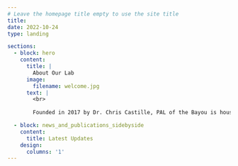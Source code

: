 ```yaml
---
# Leave the homepage title empty to use the site title
title:
date: 2022-10-24
type: landing

sections:
  - block: hero
    content:
      title: |
        About Our Lab
      image:
        filename: welcome.jpg
      text: |
        <br>
        
        Founded in 2017 by Dr. Chris Castille, PAL of the Bayou is housed in Nicholls State University's Al Danos College of Business Administration in the Management and Marketing Department. We study how people make decisions in organizational life, focusing on the role of personality at work and goal striving.

  - block: news_and_publications_sidebyside
    content:
      title: Latest Updates
    design:
      columns: '1'
---
```

